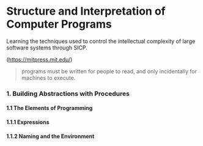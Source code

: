 
# Structure and Interpretation of Computer Programs
Learning the techniques used to control the intellectual complexity of large software systems through SICP.

(https://mitpress.mit.edu/)

> programs must be written for people to read, and only incidentally for machines to execute.

### 1. Building Abstractions with Procedures
#### 1.1 The Elements of Programming
#### 1.1.1 Expressions
#### 1.1.2 Naming and the Environment
